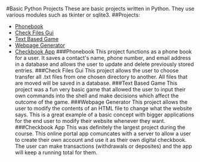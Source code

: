 #Basic Python Projects
These are basic projects written in Python. They use various modules such as tkinter or sqlite3.
##Projects:
- [Phonebook](https://github.com/Tanisll/Python-Projects/tree/main/Phonebook%20Project)
- [Check Files Gui](https://github.com/Tanisll/Python-Projects/tree/main/File%20Transfer)
- [Text Based Game](https://github.com/Tanisll/Python-Projects/tree/main/Nice-or-Mean-Game)
- [Webpage Generator](https://github.com/Tanisll/Python-Projects/tree/main/Webpage%20Generator)
- [Checkbook App](https://github.com/Tanisll/Python-Projects/tree/main/Django_Checkbook)
###Phonebook
This project functions as a phone book for a user. It saves a contact's name, phone number, and
email address in a database and allows the user to update and delete previously stored entries.
###Check Files Gui
This project allows the user to choose transfer all .txt files from one chosen directory to another.
All files that are moved will be saved in a database.
###Text Based Game
This project was a fun very basic game that allowed the user to input their own commands into the
shell and make decisions which affect the outcome of the game.
###Webpage Generator
This project allows the user to modify the contents of an HTML file to change what the website says.
This is a great example of a basic concept with bigger applications for the end user to modify 
their website whenever they want.
###Checkbook App
This was definitely the largest project during the course. This online portal app comuncates with 
a server to allow a user to create their own account and use it as their own digital checkbook.
The user can make transactions (withdrawals or deposites) and the app will keep a running total
for them.
